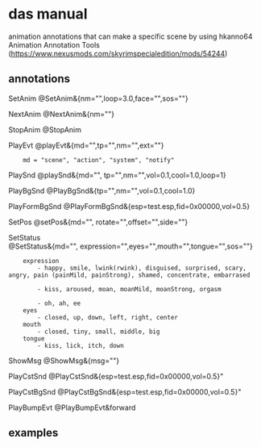 # das manual
animation annotations that can make a specific scene by using hkanno64 Animation Annotation Tools (https://www.nexusmods.com/skyrimspecialedition/mods/54244)

## annotations
SetAnim
	@SetAnim&{nm="",loop=3.0,face="",sos=""}

NextAnim
	@NextAnim&{nm=""}

StopAnim
	@StopAnim

PlayEvt 
	@playEvt&{md="",tp="",nm="",ext=""}	

		md = "scene", "action", "system", "notify"

PlaySnd
	@playSnd&{md="", tp="",nm="",vol=0.1,cool=1.0,loop=1}

PlayBgSnd
	@PlayBgSnd&{tp="",nm="",vol=0.1,cool=1.0}

PlayFormBgSnd
	@PlayFormBgSnd&{esp=test.esp,fid=0x00000,vol=0.5}

SetPos
	@setPos&{md="", rotate="",offset="",side=""}

SetStatus	
    @SetStatus&{md="", expression="",eyes="",mouth="",tongue="",sos=""}

    	expression
    		- happy, smile, lwink(rwink), disguised, surprised, scary, angry, pain (painMild, painStrong), shamed, concentrate, embarrased

    		- kiss, aroused, moan, moanMild, moanStrong, orgasm

    		- oh, ah, ee
    	eyes
    		- closed, up, down, left, right, center
    	mouth
    		- closed, tiny, small, middle, big
    	tongue    	
    		- kiss, lick, itch, down

ShowMsg
	@ShowMsg&{msg=""}

PlayCstSnd
	@PlayCstSnd&{esp=test.esp,fid=0x00000,vol=0.5}"

PlayCstBgSnd
	@PlayCstBgSnd&{esp=test.esp,fid=0x00000,vol=0.5}"

PlayBumpEvt
	@PlayBumpEvt&forward

## examples

	 
